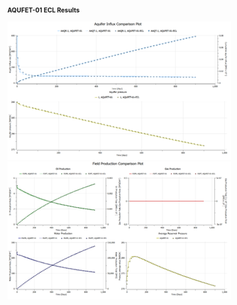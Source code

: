 #### AQUFET-01 ECL Results

![](ECL/AQUFET-01-Aquifer_Influx_Comparison_Plot.png)
![](ECL/AQUFET-01-Field_Production_Comparison_Plot.png)
